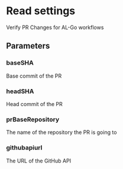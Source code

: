 # Read settings
Verify PR Changes for AL-Go workflows
## Parameters
### baseSHA
Base commit of the PR
### headSHA
Head commit of the PR
### prBaseRepository
The name of the repository the PR is going to
### githubapiurl
The URL of the GitHub API
